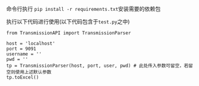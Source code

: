 命令行执行 `pip install -r requirements.txt`安装需要的依赖包

执行以下代码进行使用(以下代码包含于`test.py`之中)
```python3
from TransmissionAPI import TransmissionParser

host = 'localhost'
port = 9091
username = ''
pwd = ''
tp = TransmissionParser(host, port, user, pwd) # 此处传入参数可留空，若留空则使用上述默认参数
tp.toExcel()

```